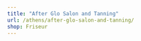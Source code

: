 ```yaml
---
title: "After Glo Salon and Tanning"
url: /athens/after-glo-salon-and-tanning/
shop: Friseur
---
```


